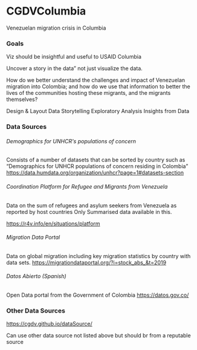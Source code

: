 # CGDVColumbia
Venezuelan migration crisis in Columbia

### Goals
Viz should be insightful and useful to USAID Columbia

Uncover a story in the data” not just visualize the data. 

How do we better understand the challenges and impact of Venezuelan migration into Colombia; and how do we use that information to better the lives of the communities hosting these migrants, and the migrants themselves?



Design & Layout
Data Storytelling
Exploratory Analysis
Insights from Data


### Data Sources

###### Demographics for UNHCR's populations of concern
Consists of a number of datasets that can be sorted by country such as “Demographics for UNHCR populations of concern residing in Colombia”
https://data.humdata.org/organization/unhcr?page=1#datasets-section

###### Coordination Platform for Refugee and Migrants from Venezuela

Data on the sum of refugees and asylum seekers from Venezuela as reported by host countries
Only Summarised data available in this.

https://r4v.info/en/situations/platform

######  Migration Data Portal

Data on global migration including key migration statistics by country with data sets.
https://migrationdataportal.org/?i=stock_abs_&t=2019

######  Datos Abierto (Spanish)

Open Data portal from the Government of Colombia
https://datos.gov.co/



### Other Data Sources

https://cgdv.github.io/dataSource/


Can use other data source not listed above but should br from a reputable source
